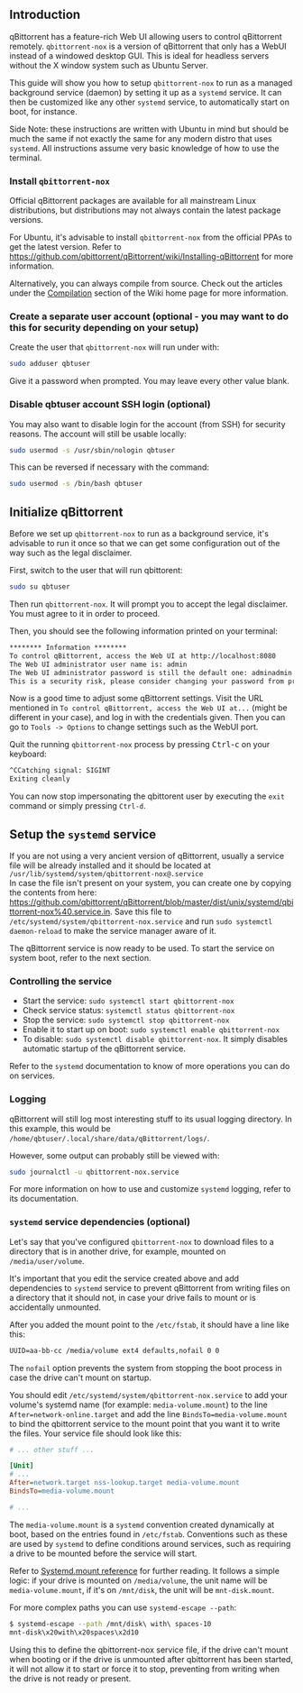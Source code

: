 ## Introduction

qBittorrent has a feature-rich Web UI allowing users to control qBittorrent remotely.
`qbittorrent-nox` is a version of qBittorrent that only has a WebUI instead of a windowed desktop GUI.
This is ideal for headless servers without the X window system such as Ubuntu Server.

This guide will show you how to setup `qbittorrent-nox` to run as a managed background service (daemon) by setting it up as a `systemd` service.
It can then be customized like any other `systemd` service, to automatically start on boot, for instance.

Side Note: these instructions are written with Ubuntu in mind but should be much the same if not exactly the same for any modern distro that uses `systemd`.
All instructions assume very basic knowledge of how to use the terminal.

### Install `qbittorrent-nox`

Official qBittorrent packages are available for all mainstream Linux distributions, but distributions may not always contain the latest package versions.

For Ubuntu, it's advisable to install `qbittorrent-nox` from the official PPAs to get the latest version.
Refer to https://github.com/qbittorrent/qBittorrent/wiki/Installing-qBittorrent for more information.

Alternatively, you can always compile from source. Check out the articles under the [Compilation](https://github.com/qbittorrent/qBittorrent/wiki#compilation) section of the Wiki home page for more information.

### Create a separate user account (optional - you may want to do this for security depending on your setup)

Create the user that `qbittorrent-nox` will run under with:

```sh
sudo adduser qbtuser
```

Give it a password when prompted. You may leave every other value blank.

### Disable qbtuser account SSH login (optional)

You may also want to disable login for the account (from SSH) for security reasons. The account will still be usable locally:

```sh
sudo usermod -s /usr/sbin/nologin qbtuser
```

This can be reversed if necessary with the command:

```sh
sudo usermod -s /bin/bash qbtuser
```

## Initialize qBittorrent

Before we set up `qbittorrent-nox` to run as a background service, it's advisable to run it once so that we can get some configuration out of the way such as the legal disclaimer.

First, switch to the user that will run qbittorent:

```sh
sudo su qbtuser
```

Then run `qbittorrent-nox`.
It will prompt you to accept the legal disclaimer.
You must agree to it in order to proceed.

Then, you should see the following information printed on your terminal:

```txt
******** Information ********
To control qBittorrent, access the Web UI at http://localhost:8080
The Web UI administrator user name is: admin
The Web UI administrator password is still the default one: adminadmin
This is a security risk, please consider changing your password from program preferences.
```

Now is a good time to adjust some qBittorrent settings.
Visit the URL mentioned in `To control qBittorrent, access the Web UI at...` (might be different in your case), and log in with the credentials given.
Then you can go to `Tools -> Options` to change settings such as the WebUI port.

Quit the running `qbittorrent-nox` process by pressing <kbd>Ctrl</kbd>-<kbd>c</kbd> on your keyboard:

```txt
^CCatching signal: SIGINT
Exiting cleanly
```

You can now stop impersonating the qbittorent user by executing the `exit` command or simply pressing `Ctrl-d`.

## Setup the `systemd` service

If you are not using a very ancient version of qBittorrent, usually a service file will be already installed and it should be located at `/usr/lib/systemd/system/qbittorrent-nox@.service` \
In case the file isn't present on your system, you can create one by copying the contents from here: https://github.com/qbittorrent/qBittorrent/blob/master/dist/unix/systemd/qbittorrent-nox%40.service.in.
Save this file to `/etc/systemd/system/qbittorrent-nox.service` and run `sudo systemctl daemon-reload` to make the service manager aware of it.

The qBittorrent service is now ready to be used. To start the service on system boot, refer to the next section.

### Controlling the service

- Start the service: `sudo systemctl start qbittorrent-nox`
- Check service status: `systemctl status qbittorrent-nox`
- Stop the service: `sudo systemctl stop qbittorrent-nox`
- Enable it to start up on boot: `sudo systemctl enable qbittorrent-nox`
- To disable: `sudo systemctl disable qbittorrent-nox`.
It simply disables automatic startup of the qBittorrent service.

Refer to the `systemd` documentation to know of more operations you can do on services.

### Logging

qBittorrent will still log most interesting stuff to its usual logging directory. In this example, this would be `/home/qbtuser/.local/share/data/qBittorrent/logs/`.

However, some output can probably still be viewed with:

```sh
sudo journalctl -u qbittorrent-nox.service
```

For more information on how to use and customize `systemd` logging, refer to its documentation.

### `systemd` service dependencies (optional)

Let's say that you've configured `qbittorrent-nox` to download files to a directory that is in another drive, for example, mounted on `/media/user/volume`.

It's important that you edit the service created above and add dependencies to `systemd` service to prevent qBittorrent from writing files on a directory that it should not, in case your drive fails to mount or is accidentally unmounted.

After you added the mount point to the `/etc/fstab`, it should have a line like this:

```txt
UUID=aa-bb-cc /media/volume ext4 defaults,nofail 0 0
```

The `nofail` option prevents the system from stopping the boot process in case the drive can't mount on startup.

You should edit `/etc/systemd/system/qbittorrent-nox.service` to add your volume's systemd name (for example: `media-volume.mount`) to the line `After=network-online.target` and add the line `BindsTo=media-volume.mount` to bind the qbittorrent service to the mount point that you want it to write the files.
Your service file should look like this:

```ini
# ... other stuff ...

[Unit]
# ...
After=network.target nss-lookup.target media-volume.mount
BindsTo=media-volume.mount

# ...
```

The `media-volume.mount` is a `systemd` convention created dynamically at boot, based on the entries found in `/etc/fstab`.
Conventions such as these are used by `systemd` to define conditions around services, such as requiring a drive to be mounted before the service will start.

Refer to [Systemd.mount reference](http://man7.org/linux/man-pages/man5/systemd.mount.5.html) for further reading.
It follows a simple logic: if your drive is mounted on `/media/volume`, the unit name will be `media-volume.mount`, if it's on `/mnt/disk`, the unit will be `mnt-disk.mount`.

For more complex paths you can use `systemd-escape --path`:

```sh
$ systemd-escape --path /mnt/disk\ with\ spaces-10
mnt-disk\x20with\x20spaces\x2d10
```

Using this to define the qbittorrent-nox service file, if the drive can't mount when booting or if the drive is unmounted after qbittorrent has been started, it will not allow it to start or force it to stop, preventing from writing when the drive is not ready or present.
